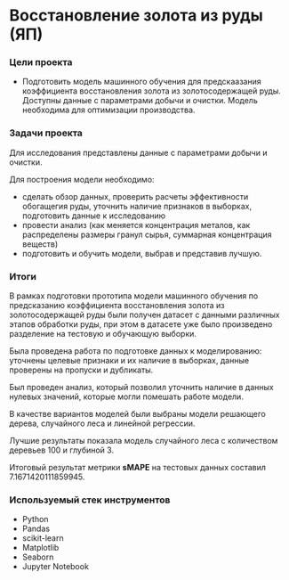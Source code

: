 # Восстановление золота из руды (ЯП)

### Цели проекта

- Подготовить модель машинного обучения для предскаазания коэффициента восстановления золота из золотосодержащей руды. Доступны данные с параметрами добычи и очистки. Модель необходима для оптимизации производства.  

### Задачи проекта

Для исследования представлены данные с параметрами добычи и очистки.

Для построения модели необходимо:
* сделать обзор данных, проверить расчеты эффективности обогащегия руды, уточнить наличие признаков в выборках, подготовить данные к исследованию
* провести анализ (как меняется концентрация металов, как распределены размеры гранул сырья, суммарная концентрация веществ)
* подготовить и обучить модели, выбрав и представив лучшую.

### Итоги

В рамках подготовки прототипа модели машинного обучения по предсказанию коэффициента восстановления золота из золотосодержащей руды были получен датасет с данными различных этапов обработки руды, при этом в датасете уже было произведено разделение на тестовую и обучающую выборки.

Была проведена работа по подготовке данных к моделированию: уточнены целевые признаки и их наличие в выборках, данные проверены на пропуски и дубликаты.

Был проведен анализ, который позволил уточнить наличие в данных нулевых значений, которые могли помешать работе модели.

В качестве вариантов моделей были выбраны модели решающего дерева, случайного леса и линейной регрессии.

Лучшие результаты показала модель случайного леса с количеством деревьев 100 и глубиной 3.

Итоговый результат метрики __sMAPE__ на тестовых данных составил 7.1671420111859945.

### Используемый стек инструментов

- Python
- Pandas
- scikit-learn
- Matplotlib
- Seaborn
- Jupyter Notebook
